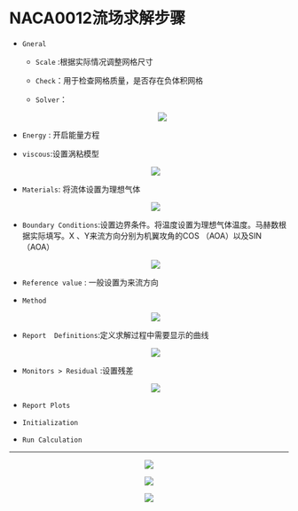 # NACA0012流场求解步骤



* `Gneral   `

   * `Scale`  :根据实际情况调整网格尺寸 

   * `Check`：用于检查网格质量，是否存在负体积网格

   * `Solver`：

     <p align="center">
         <img src = "./images/general.png"/>
     </p>

* `Energy` : 开启能量方程

* `viscous`:设置涡粘模型

  <p align="center">
      <img src = "./images/viscous.png" />
  </p>

* `Materials`: 将流体设置为理想气体

  <p align="center">
      <img src="./images/materials.png" />
  </p>
  
  
* `Boundary Conditions`:设置边界条件。将温度设置为理想气体温度。马赫数根据实际填写。X 、Y来流方向分别为机翼攻角的COS （AOA）以及SIN（AOA）

  <p align="center">
      <img  src = "./images/boundary.png" />
  </p>

* `Reference value` : 一般设置为来流方向

 * `Method`

   <p align="center">
       <img src="./images/methods.png"/>
   </p>
   
   
 * `Report  Definitions`:定义求解过程中需要显示的曲线

   <p align="center">
       <img src="./images/report.png"/>
   </p>

 * `Monitors > Residual`  :设置残差

   <p align="center">
       <img src="./images/residual.png" />
   </p>

* `Report Plots`
* `Initialization`
* `Run Calculation`



---

<p align="center">
    <img src = "./images/naca0012_pressure.png"/>
</p>

<p align="center">
    <img src = "./images/naca0012_x_v.png"/>
</p>

<p align="center">
    <img src = "./images/naca0012_y_v.png"/>
</p>
